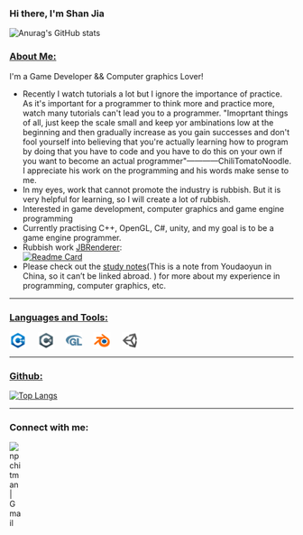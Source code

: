 <!-- List Of Websites-->
[study notes]: https://note.youdao.com/s/PzJ4TA7B
[github]: https://www.github.com/Js11252001
[gmail]: mailto:nningfvcg15@gmail.com
[jbRenderer]: https://github.com/Js11252001/JBRenderer

### Hi there, I'm Shan Jia<br>
![Anurag's GitHub stats](https://github-readme-stats.vercel.app/api?username=Js11252001&count_private=true&show_icons=true&include_all_commits=true&line_height=40&hide=contribs,prs,issues)

### <ins>About Me:</ins>

I'm a Game Developer && Computer graphics Lover!
- Recently I watch tutorials a lot but I ignore the importance of practice. As it's important for a programmer to think more and practice more, watch many tutorials can't lead you to a programmer. "Imoprtant things of all, just keep the scale small and keep yor ambinations low at the beginning and then gradually increase as you gain successes and don't fool yourself into believing that you're actually learning how to program by doing that you have to code and you have to do this on your own if you want to become an actual programmer"————ChiliTomatoNoodle. I appreciate his work on the programming and his words make sense to me.
- In my eyes, work that cannot promote the industry is rubbish. But it is very helpful for learning, so I will create a lot of rubbish.
- Interested in game development, computer graphics and game engine programming
- Currently practising C++, OpenGL, C#, unity, and my goal is to be a game engine programmer.
- Rubbish work [JBRenderer][jbRenderer]:<br>
[![Readme Card](https://github-readme-stats.vercel.app/api/pin/?username=Js11252001&repo=JBRenderer)][jbRenderer]
- Please check out the [study notes][study notes](This is a note from Youdaoyun in China, so it can’t be linked abroad. ) for more about my experience in programming, computer graphics, etc.


***

### <ins>Languages and Tools:</ins>

<img align="center" alt="npchitman|C++" width="30px" src="images/c++.png"/>&nbsp;&nbsp;&nbsp;&nbsp;
<img align="center" alt="npchitman|C#" width="30px" src="images/csharp.png"/>&nbsp;&nbsp;&nbsp;&nbsp;
<img align="center" alt="npchitman|OpenGL" width="30px" src="images/opengl.png"/>&nbsp;&nbsp;&nbsp;&nbsp;
<img align="center" alt="npchitman|Blender" width="30px" src="images/blender.png"/>&nbsp;&nbsp;&nbsp;&nbsp;
<img align="center" alt="npchitman|Unity" width="30px" src="images/unity.png"/>&nbsp;&nbsp;&nbsp;&nbsp;

***

### <ins>Github:</ins>

[![Top Langs](https://github-readme-stats.vercel.app/api/top-langs/?username=Js11252001&hide=html,javascript&layout=compact)](https://github.com/anuraghazra/github-readme-stats)
<br>


***

### Connect with me:

<!-- [<img align="left" alt="npchitman | Reddit" width="22px" src="https://image.flaticon.com/icons/svg/2111/2111589.svg" />][reddit] -->
[<img align="left" alt="npchitman | Gmail" width="22px" src="https://image.flaticon.com/icons/svg/732/732200.svg" />][gmail]
